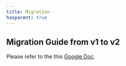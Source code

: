 ```yaml
---
title: Migration
hasparent: true
---
```


## Migration Guide from v1 to v2

Please refer to the this [Google Doc](https://docs.google.com/document/d/1z4QrNtB9dMgT5SHNx-7Vc38XPLqnjmM2jFIupvkAEHo/view).

